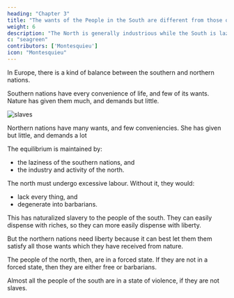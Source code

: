 ```yaml
---
heading: "Chapter 3"
title: "The wants of the People in the South are different from those of the North"
weight: 6
description: "The North is generally industrious while the South is lazy"
c: "seagreen"
contributors: ['Montesquieu']
icon: "Montesquieu"
---
```



In Europe, there is a kind of balance between the southern and northern nations.

Southern nations have every convenience of life, and few of its wants. Nature has given them much, and demands but little.

![slaves](https://sorasystem.sirv.com/photos/medieval/slavef2.jpg)

Northern nations have many wants, and few conveniencies. She has given but little, and demands a lot

The equilibrium is maintained by:
- the laziness of the southern nations, and
- the industry and activity of the north.

The north must undergo excessive labour. Without it, they would:
- lack every thing, and
- degenerate into barbarians.

This has naturalized slavery to the people of the south. They can easily dispense with riches, so they can more easily dispense with liberty.

But the northern nations need liberty because it can best let them them satisfy all those wants which they have received from nature.

The people of the north, then, are in a forced state. If they are not in a forced state, then they are either free or barbarians.

Almost all the people of the south are in a state of violence, if they are not slaves.
